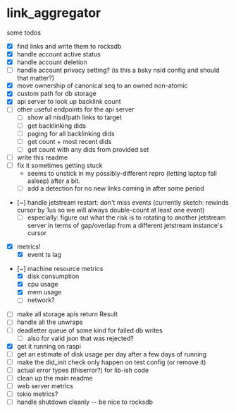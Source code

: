 # link_aggregator


some todos

- [x] find links and write them to rocksdb
- [x] handle account active status
- [x] handle account deletion
- [ ] handle account privacy setting? (is this a bsky nsid config and should that matter?)
- [x] move ownership of canonical seq to an owned non-atomic
- [x] custom path for db storage
- [x] api server to look up backlink count
- [ ] other useful endpoints for the api server
  - [ ] show all nisd/path links to target
  - [ ] get backlinking dids
  - [ ] paging for all backlinking dids
  - [ ] get count + most recent dids
  - [ ] get count with any dids from provided set
- [ ] write this readme
- [ ] fix it sometimes getting stuck
  - seems to unstick in my possibly-different repro (letting laptop fall asleep) after a bit.
  - [ ] add a detection for no new links coming in after some period
- [~] handle jetstream restart: don't miss events (currently sketch: rewinds cursor by 1us so we will always double-count at least one event)
  - [ ] especially: figure out what the risk is to rotating to another jetstream server in terms of gap/overlap from a different jetstream instance's cursor
- [x] metrics!
  - [x] event ts lag
- [~] machine resource metrics
  - [x] disk consumption
  - [x] cpu usage
  - [x] mem usage
  - [ ] network?
- [ ] make all storage apis return Result
- [ ] handle all the unwraps
- [ ] deadletter queue of some kind for failed db writes
  - [ ] also for valid json that was rejected?
- [x] get it running on raspi
- [ ] get an estimate of disk usage per day after a few days of running
- [ ] make the did_init check only happen on test config (or remove it)
- [ ] actual error types (thiserror?) for lib-ish code
- [ ] clean up the main readme
- [ ] web server metrics
- [ ] tokio metrics?
- [ ] handle shutdown cleanly -- be nice to rocksdb
